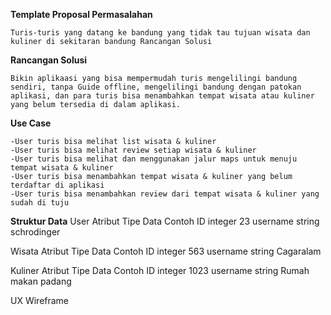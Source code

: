 **Template Proposal
Permasalahan**

    Turis-turis yang datang ke bandung yang tidak tau tujuan wisata dan kuliner di sekitaran bandung Rancangan Solusi

**Rancangan Solusi**

    Bikin aplikaasi yang bisa mempermudah turis mengelilingi bandung sendiri, tanpa Guide offline, mengelilingi bandung dengan patokan aplikasi, dan para turis bisa menambahkan tempat wisata atau kuliner yang belum tersedia di dalam aplikasi.

**Use Case**

    -User turis bisa melihat list wisata & kuliner
    -User turis bisa melihat review setiap wisata & kuliner
    -User turis bisa melihat dan menggunakan jalur maps untuk menuju tempat wisata & kuliner
    -User turis bisa menambahkan tempat wisata & kuliner yang belum terdaftar di aplikasi
    -User turis bisa menambahkan review dari tempat wisata & kuliner yang sudah di tuju

**Struktur Data**
User
Atribut 	Tipe Data 	Contoh
ID 	integer 	23
username 	string 	schrodinger

Wisata
Atribut 	Tipe Data 	Contoh
ID 	integer 	563
username 	string 	Cagaralam

Kuliner
Atribut 	Tipe Data 	Contoh
ID 	integer 	1023
username 	string 	Rumah makan padang

UX Wireframe

